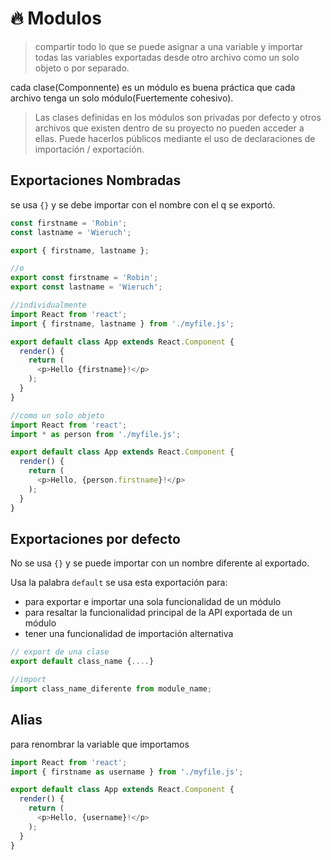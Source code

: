 # 🔥 Modulos

> compartir todo lo que se puede asignar a una variable y  importar todas las variables exportadas desde otro archivo como un solo objeto o por separado.

cada clase(Componnente) es un módulo es buena práctica que cada archivo tenga un solo módulo(Fuertemente cohesivo).

> Las clases definidas en los módulos son privadas por defecto y otros archivos que existen dentro de su proyecto no pueden acceder a ellas. Puede hacerlos públicos mediante el uso de declaraciones de importación / exportación.

## Exportaciones Nombradas

se usa `{}` y se debe importar con el nombre con el q se exportó.

```js
const firstname = 'Robin';
const lastname = 'Wieruch';

export { firstname, lastname };

//o
export const firstname = 'Robin';
export const lastname = 'Wieruch';
```

```js
//individualmente
import React from 'react';
import { firstname, lastname } from './myfile.js';

export default class App extends React.Component {
  render() {
    return (
      <p>Hello {firstname}!</p>
    );
  }
}

//como un solo objeto
import React from 'react';
import * as person from './myfile.js';

export default class App extends React.Component {
  render() {
    return (
      <p>Hello, {person.firstname}!</p>
    );
  }
}
```

## Exportaciones por defecto

No se usa `{}` y se puede importar con un nombre diferente al exportado.

Usa la palabra `default` se usa esta exportación para:

- para exportar e importar una sola funcionalidad de un módulo
- para resaltar la funcionalidad principal de la API exportada de un módulo
- tener una funcionalidad de importación alternativa

```js
// export de una clase
export default class_name {....}

//import
import class_name_diferente from module_name;
```



## Alias

para renombrar la variable que importamos

```js
import React from 'react';
import { firstname as username } from './myfile.js';

export default class App extends React.Component {
  render() {
    return (
      <p>Hello, {username}!</p>
    );
  }
}
```
